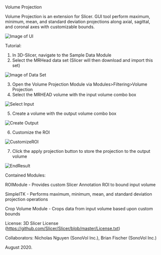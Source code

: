 Volume Projection

Volume Projection is an extension for Slicer.
GUI tool perform maximum, minimum, mean, and standard deviation projections along axial, sagittal, and coronal axes with customizable bounds.

![Image of UI](https://raw.githubusercontent.com/nicholasnguyennc/SlicerVolumeProjection/assets/ProjectionUI.png)

Tutorial:
1. In 3D-Slicer, navigate to the Sample Data Module
2. Select the MRHead data set (Slicer will then download and import this set)

![Image of Data Set](https://raw.githubusercontent.com/nicholasnguyennc/SlicerVolumeProjection/assets/SampleData.png)

3. Open the Volume Projection Module via Modules>Filtering>Volume Projection
4. Select the MRHEAD volume with the input volume combo box

![Select Input](https://raw.githubusercontent.com/nicholasnguyennc/SlicerVolumeProjection/assets/SelectVolume.png)

5. Create a volume with the output volume combo box

![Create Output](https://raw.githubusercontent.com/nicholasnguyennc/SlicerVolumeProjection/assets/CreateVolume.png)

6. Customize the ROI

![CustomizeROI](https://raw.githubusercontent.com/nicholasnguyennc/SlicerVolumeProjection/assets/AdjustROI.png)

7. Click the apply projection button to store the projection to the output volume

![EndResult](https://raw.githubusercontent.com/nicholasnguyennc/SlicerVolumeProjection/assets/StoredProjection.png)

Contained Modules:

ROIModule - Provides custom Slicer Annotation ROI to bound input volume 

SimpleITK - Performs maximum, minimum, mean, and standard deviation projection operations

Crop Volume Module - Crops data from input volume based upon custom bounds

License: 3D Slicer License (https://github.com/Slicer/Slicer/blob/master/License.txt)


Collaborators: Nicholas Nguyen (SonoVol Inc.), Brian Fischer (SonoVol Inc.)

August 2020.
